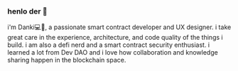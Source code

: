 ### henlo der 👋

i'm Danki💻🎠, a passionate smart contract developer and UX designer. i take great care in the experience, architecture, and code quality of the things i build.
i am also a defi nerd and a smart contract security enthusiast. i learned a lot from Dev DAO and i love how collaboration and knowledge sharing happen in the blockchain space.

